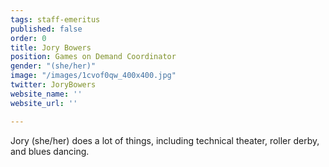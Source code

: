 ```yaml
---
tags: staff-emeritus
published: false
order: 0
title: Jory Bowers
position: Games on Demand Coordinator
gender: "(she/her)"
image: "/images/1cvof0qw_400x400.jpg"
twitter: JoryBowers
website_name: ''
website_url: ''

---
```

Jory (she/her) does a lot of things, including technical theater, roller derby, and blues dancing.